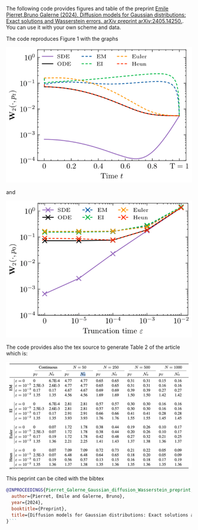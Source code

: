 The following code provides figures and table of the preprint  [Emile Pierret,Bruno Galerne (2024). Diffusion models for Gaussian distributions: Exact solutions and Wasserstein errors. arXiv preprint arXiv:2405.14250.](https://arxiv.org/abs/2405.14250). You can use it with your own scheme and data.

The code reproduces Figure 1 with the graphs

![image info](Figures/discretization_cifar10-1.png)

and

![image info](Figures/eps_cifar10-1.png)

The code provides also the tex source to generate Table 2 of the article which is:


![image info](Figures/table.png)


This peprint can be cited with the bibtex
```bib
@INPROCEEDINGS{Pierret_Galerne_Gaussian_diffusion_Wasserstein_preprint,
  author={Pierret, Emile and Galerne, Bruno},
  year={2024},
  booktitle={Preprint}, 
  title={Diffusion models for Gaussian distributions: Exact solutions and Wasserstein errors}, 
}```

